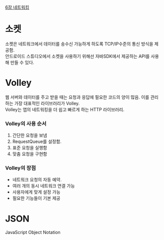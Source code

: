 [6장 네트워킹](https://wikidocs.net/105965 "WikiDocs")   

소켓
====
소켓은 네트워크에서 데이터를 송수신 가능하게 하도록 TCP/IP수준의 통신 방식을 제공함.   
안드로이드 스튜디오에서 소켓을 사용하기 위해선 자바SDK에서 제공하는 API를 사용해 만들 수 있다.   
   
Volley
======
웹 서버와 데이터를 주고 받을 때는 요청과 응답에 필요한 코드의 양이 많음. 이를 관리하는 가장 대표적인 라이브러리가 Volley.   
Volley는 앱의 네트워킹을 더 쉽고 빠르게 하는 HTTP 라이브러리.   
### Volley의 사용 순서
1. 간단한 요청을 보냄
2. RequestQueue를 설정함.
3. 표준 요청을 실행함
4. 맞춤 요청을 구현함

### Volley의 장점
- 네트워크 요청의 자동 예약.
- 여러 개의 동시 네트워크 연결 가능
- 사용자에게 맞게 설정 가능
- 필요한 기능들이 기본 제공


JSON
=====
JavaScript Object Notation